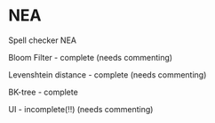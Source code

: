 # NEA
Spell checker NEA 

Bloom Filter - complete (needs commenting)

Levenshtein distance - complete (needs commenting)

BK-tree - complete 

UI - incomplete(!!) (needs commenting)
